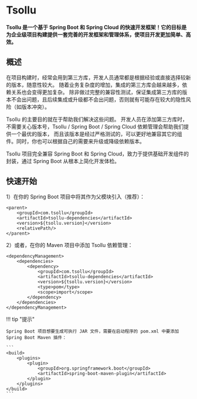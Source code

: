 ﻿# Tsollu

**Tsollu 是一个基于 Spring Boot 和 Spring Cloud 的快速开发框架！它的目标是为企业级项目构建提供一套完善的开发框架和管理体系，使项目开发更加简单、高效。**

## 概述

在项目构建时，经常会用到第三方库，开发人员通常都是根据经验或直接选择较新的版本，随意性较大。 
随着业务复杂度的增加，集成的第三方库会越来越多，依赖关系也会变得更加复杂。
除非做过完整的兼容性测试，保证集成第三方库的版本不会出问题，且后续集成或升级都不会出问题，否则就有可能存在较大的隐性风险（如版本冲突）。

Tsollu 的主要目的就在于帮助我们解决这些问题。
开发人员在添加第三方库时，不需要关心版本号，Tsollu / Spring Boot / Spring Cloud 依赖管理会帮助我们提供一个最优的版本，
而且该版本是经过严格测试的，可以更好地兼容其它的组件。同时，你也可以根据自己的需要来升级或降级依赖版本。

Tsollu 项目完全兼容 Spring Boot 和 Spring Cloud，致力于提供基础开发组件的封装，通过 Spring Boot 从根本上简化开发体检。

## 快速开始

1）在你的 Spring Boot 项目中将其作为父模块引入（推荐）：

```
<parent>
    <groupId>com.tsollu</groupId>
    <artifactId>tsollu-dependencies</artifactId>
    <version>${tsollu.version}</version>
    <relativePath/>
</parent>
```

2）或者，在你的 Maven 项目中添加 Tsollu 依赖管理：

```
<dependencyManagement>
    <dependencies>
        <dependency>
            <groupId>com.tsollu</groupId>
            <artifactId>tsollu-dependencies</artifactId>
            <version>${tsollu.version}</version>
            <type>pom</type>
            <scope>import</scope>
        </dependency>
    </dependencies>
</dependencyManagement>
```

!!! tip "提示"

    Spring Boot 项目想要生成可执行 JAR 文件，需要在启动程序的 pom.xml 中要添加 Spring Boot Maven 插件：

    ```
    <build>
        <plugins>
            <plugin>
                <groupId>org.springframework.boot</groupId>
                <artifactId>spring-boot-maven-plugin</artifactId>
            </plugin>
        </plugins>
    </build>
    ```

